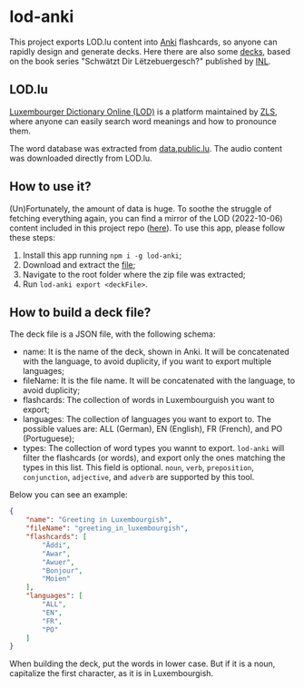 # lod-anki
This project exports LOD.lu content into [Anki](https://apps.ankiweb.net/) flashcards, so anyone can rapidly design and generate decks. Here there are also some [decks](https://github.com/brunopacheco1/lod-anki/tree/main/decks/schwatzt_dir_letzebuergesh), based on the book series "Schwätzt Dir Lëtzebuergesch?" published by [INL](https://www.inll.lu/).

## LOD.lu
[Luxembourger Dictionary Online (LOD)](https://www.lod.lu/) is a platform maintained by [ZLS](https://portal.education.lu/zls/), where anyone can easily search word meanings and how to pronounce them.

The word database was extracted from [data.public.lu](https://data.public.lu/en/datasets/letzebuerger-online-dictionnaire/). The audio content was downloaded directly from LOD.lu.

## How to use it?
(Un)Fortunately, the amount of data is huge. To soothe the struggle of fetching everything again, you can find a mirror of the LOD (2022-10-06) content included in this project repo ([here](https://www.dropbox.com/s/ussujs7ryrnt6et/lod.zip?dl=0)). To use this app, please follow these steps:

1. Install this app running ```npm i -g lod-anki```;
2. Download and extract the [file](https://www.dropbox.com/s/ussujs7ryrnt6et/lod.zip?dl=0);
3. Navigate to the root folder where the zip file was extracted;
4. Run ```lod-anki export <deckFile>```.

## How to build a deck file?

The deck file is a JSON file, with the following schema:

- name: It is the name of the deck, shown in Anki. It will be concatenated with the language, to avoid duplicity, if you want to export multiple languages;
- fileName: It is the file name. It will be concatenated with the language, to avoid duplicity;
- flashcards: The collection of words in Luxembourguish you want to export;
- languages: The collection of languages you want to export to. The possible values are: ALL (German), EN (English), FR (French), and PO (Portuguese);
- types: The collection of word types you wannt to export. `lod-anki` will filter the flashcards (or words), and export only the ones matching the types in this list. This field is optional. `noun`, `verb`, `preposition`, `conjunction`, `adjective`, and `adverb` are supported by this tool.

Below you can see an example:

```json
{
    "name": "Greeting in Luxembourgish",
    "fileName": "greeting_in_luxembourgish",
    "flashcards": [
        "Äddi",
        "Awar",
        "Awuer",
        "Bonjour",
        "Moien"
    ],
    "languages": [
        "ALL",
        "EN",
        "FR",
        "PO"
    ]
}
```

When building the deck, put the words in lower case. But if it is a noun, capitalize the first character, as it is in Luxembourgish.